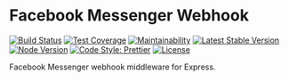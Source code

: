 # Facebook Messenger Webhook

[![Build Status](https://flat.badgen.net/travis/risan/fbm-webhook)](https://travis-ci.org/risan/fbm-webhook)
[![Test Coverage](https://flat.badgen.net/codeclimate/coverage/risan/fbm-webhook)](https://codeclimate.com/github/risan/fbm-webhook)
[![Maintainability](https://flat.badgen.net/codeclimate/maintainability/risan/fbm-webhook)](https://codeclimate.com/github/risan/fbm-webhook)
[![Latest Stable Version](https://flat.badgen.net/npm/v/fbm-webhook)](https://www.npmjs.com/package/fbm-webhook)
[![Node Version](https://flat.badgen.net/npm/node/fbm-webhook)](https://www.npmjs.com/package/fbm-webhook)
[![Code Style: Prettier](https://flat.badgen.net/badge/code%20style/prettier/ff69b4)](https://github.com/prettier/prettier)
[![License](https://flat.badgen.net/npm/license/fbm-webhook)](https://github.com/risan/fbm-webhook/blob/master/LICENSE)

Facebook Messenger webhook middleware for Express.

